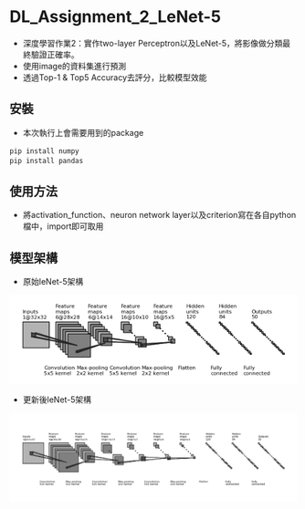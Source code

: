 # DL_Assignment_2_LeNet-5

- 深度學習作業2：實作two-layer Perceptron以及LeNet-5，將影像做分類最終驗證正確率。
- 使用image的資料集進行預測
- 透過Top-1 & Top5 Accuracy去評分，比較模型效能

## 安裝
- 本次執行上會需要用到的package

```python
pip install numpy 
pip install pandas

```

## 使用方法
- 將activation_function、neuron network layer以及criterion寫在各自python檔中，import即可取用

## 模型架構

- 原始leNet-5架構
 
![这是圖片](https://github.com/tenyang1999/DL_Assignment_2_LeNet-5/blob/main/leNet5.png "imp_leNet5")

- 更新後leNet-5架構

![这是圖片](https://github.com/tenyang1999/DL_Assignment_2_LeNet-5/blob/main/imp_leNet5.png "imp_leNet5")
